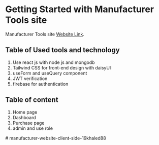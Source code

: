 # Getting Started with Manufacturer Tools site

Manufacturer Tools site [Website Link](https://gilded-pony-dcfe3e.netlify.app/).

## Table of Used tools and technology

1. Use react js with node js and mongodb
2. Tailwind CSS for front-end design with daisyUI
3. useForm and useQuery component
4. JWT verification
5. firebase for authentication

## Table of content

1. Home page
2. Dashboard
3. Purchase page
4. admin and use role

#   m a n u f a c t u r e r - w e b s i t e - c l i e n t - s i d e - 1 9 k h a l e d 8 8 
 
 
